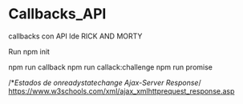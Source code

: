 # Callbacks_API
callbacks con API lde RICK AND MORTY


Run
npm init

npm run callback
npm run callack:challenge
npm run promise

/**Estados de onreadystatechange Ajax-Server Response*/
https://www.w3schools.com/xml/ajax_xmlhttprequest_response.asp
